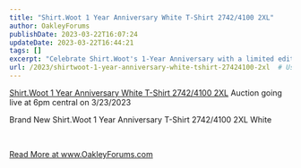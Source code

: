 ```yaml
---
title: "Shirt.Woot 1 Year Anniversary White T-Shirt 2742/4100 2XL"
author: OakleyForums
publishDate: 2023-03-22T16:07:24
updateDate: 2023-03-22T16:44:21
tags: []
excerpt: "Celebrate Shirt.Woot's 1-Year Anniversary with a limited edition 2XL white t-shirt. Auction starts 6pm central on 3/23/2023. Details at OakleyForums.com."
url: /2023/shirtwoot-1-year-anniversary-white-tshirt-27424100-2xl  # Use the generated URL with year
---
```

<p><a href="https://www.ebay.com/itm/155466182216">Shirt.Woot 1 Year Anniversary White T-Shirt 2742/4100 2XL</a> Auction going live at 6pm central on 3/23/2023</p>  <p>Brand New Shirt.Woot 1 Year Anniversary T-Shirt 2742/4100 2XL White</p>  <p>&nbsp;</p>  <a href="https://www.OakleyForums.com/Shirt-Woot-First-Anniversary-White">Read More at www.OakleyForums.com</a>


